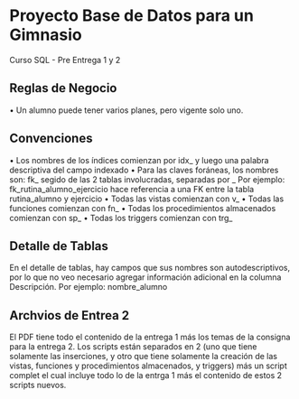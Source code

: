 # Proyecto Base de Datos para un Gimnasio
Curso SQL - Pre Entrega 1 y 2

Reglas de Negocio
-----------------
•	Un alumno puede tener varios planes, pero vigente solo uno.

Convenciones
------------
•	Los nombres de los índices comienzan por idx_ y luego una palabra descriptiva del campo indexado
•	Para las claves foráneas, los nombres son: fk_ segido de las 2 tablas involucradas, separadas por _ Por ejemplo: fk_rutina_alumno_ejercicio hace referencia a una FK entre la tabla rutina_alumno y ejercicio
• Todas las vistas comienzan con v_
• Todas las funciones comienzan con fn_
• Todas los procedimientos almacenados comienzan con sp_
• Todas los triggers comienzan con trg_


Detalle de Tablas
------------------
En el detalle de tablas, hay campos que sus nombres son autodescriptivos, por lo que no veo necesario agregar información adicional en la columna Descripción. Por ejemplo: nombre_alumno

Archvios de Entrea 2
--------------------
El PDF tiene todo el contenido de la entrega 1 más los temas de la consigna para la entrega 2.
Los scripts están separados en 2 (uno que tiene solamente las inserciones, y otro que tiene solamente la creación de las vistas, funciones y procedimientos almacenados, y triggers) más un script complet el cual incluye todo lo de la entrga 1 más el contenido de estos 2 scripts nuevos.
